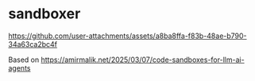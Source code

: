 # sandboxer

https://github.com/user-attachments/assets/a8ba8ffa-f83b-48ae-b790-34a63ca2bc4f

Based on https://amirmalik.net/2025/03/07/code-sandboxes-for-llm-ai-agents
